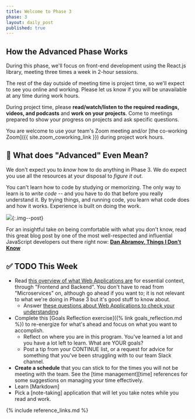 ```yaml
---
title: Welcome to Phase 3
phase: 3
layout: daily_post
published: true
---
```


## How the Advanced Phase Works

During this phase, we'll focus on front-end development using the React.js library, meeting three times a week in 2-hour sessions.

The rest of the day outside of meeting time is project time, so we'll expect to see you online and working. Please let us know if you will be unavailable at any time during work hours.

During project time, please **read/watch/listen to the required readings, videos, and podcasts** and **work on your projects**. Come to meetings prepared to show your progress on projects and ask specific questions.

You are welcome to use your team's Zoom meeting and/or [the co-working Zoom]({{ site.zoom_coworking_link }}) during project work hours.

## 🤨 What does "Advanced" Even Mean?

We don't expect you to *know* how to do anything in Phase 3. We do expect you use all the resources at your disposal to *figure it out*.

You can't learn how to code by studying or memorizing. The only way to learn is to *write code* -- and you have to do that before you really understand it. By trying things, and running code, you learn what code does and how it works. Experience is built on doing the work.

![](assets/images/dan-abramov-tweet.png){:.img--post}

For an insightful take on being comfortable with what you don't know, read this great blog post by one of the most well-respected and influential JavaScript developers out there right now: **[Dan Abramov, Things I Don't Know](https://overreacted.io/things-i-dont-know-as-of-2018/)**

## ✅ TODO This Week

- Read [this overview of what Web Applications are](https://www.robinwieruch.de/web-applications/) for essential context, through "Frontend and Backend". You don't have to read from "Microservices" on, although go ahead if you want to; it is not relevant to what we're doing in Phase 3 but it's good stuff to know about.
    - Answer [these questions about Web Applications to check your understanding](https://forms.gle/k5yJ3aGWLzHkvXqP9)
- Complete this [Goals Reflection exercise]({% link goals_reflection.md %}) to re-energize for what's ahead and focus on what you want to accomplish.
    - Reflect on where you are in this program. You've learned a lot and you have a lot left to learn. What are YOUR goals?
    - Post a tip from your CONTINUE list, or a request for advice for something that you've been struggling with to our team Slack channel.
- **Create a schedule** that you can stick to for the times you will not be meeting with the team. See the [time management][time] references for some suggestions on managing your time effectively.
- Learn [Markdown]
- Pick a [note-taking] application that will let you take notes while you read and work.

{% include reference_links.md %}
